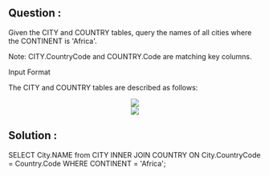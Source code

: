 ## Question :

Given the CITY and COUNTRY tables, query the names of all cities where the CONTINENT is 'Africa'.

Note: CITY.CountryCode and COUNTRY.Code are matching key columns.

Input Format

The CITY and COUNTRY tables are described as follows:

<div align="center">
    <img src="https://s3.amazonaws.com/hr-challenge-images/8137/1449729804-f21d187d0f-CITY.jpg">
</div>

<div align="center">
    <img src="https://s3.amazonaws.com/hr-challenge-images/8342/1449769013-e54ce90480-Country.jpg">

</div>

## Solution :

SELECT City.NAME from CITY INNER JOIN COUNTRY ON City.CountryCode = Country.Code WHERE CONTINENT = 'Africa';